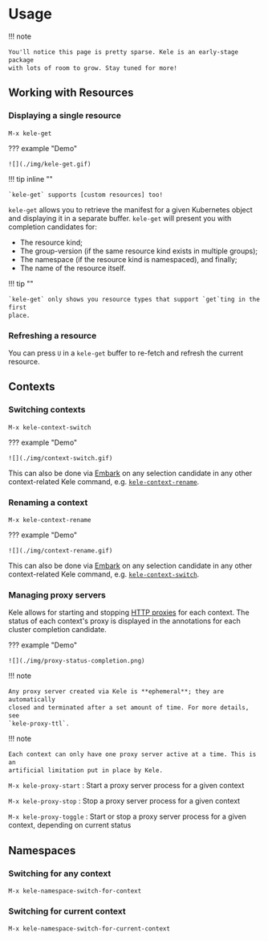 # Usage

!!! note

    You'll notice this page is pretty sparse. Kele is an early-stage package
    with lots of room to grow. Stay tuned for more!

## Working with Resources

### Displaying a single resource

```
M-x kele-get
```

??? example "Demo"

    ![](./img/kele-get.gif)

!!! tip inline ""

    `kele-get` supports [custom resources] too!

`kele-get` allows you to retrieve the manifest for a given Kubernetes object and
displaying it in a separate buffer. `kele-get` will present you with completion
candidates for:

- The resource kind;
- The group-version (if the same resource kind exists in multiple groups);
- The namespace (if the resource kind is namespaced), and finally;
- The name of the resource itself.

!!! tip ""

    `kele-get` only shows you resource types that support `get`ting in the first
    place.

### Refreshing a resource

You can press `U` in a `kele-get` buffer to re-fetch and refresh the current resource.

## Contexts

### Switching contexts

```
M-x kele-context-switch
```

??? example "Demo"

    ![](./img/context-switch.gif)

This can also be done via [Embark] on any selection candidate in any other
context-related Kele command, e.g. [`kele-context-rename`](#renaming-a-context).

### Renaming a context

```
M-x kele-context-rename
```

??? example "Demo"

    ![](./img/context-rename.gif)

This can also be done via [Embark] on any selection candidate in any other
context-related Kele command, e.g. [`kele-context-switch`](#switching-contexts).

### Managing proxy servers

Kele allows for starting and stopping [HTTP
proxies](https://kubernetes.io/docs/tasks/extend-kubernetes/http-proxy-access-api/)
for each context. The status of each context's proxy is displayed in the
annotations for each cluster completion candidate.

??? example "Demo"

    ![](./img/proxy-status-completion.png)

!!! note

    Any proxy server created via Kele is **ephemeral**; they are automatically
    closed and terminated after a set amount of time. For more details, see
    `kele-proxy-ttl`.

!!! note

    Each context can only have one proxy server active at a time. This is an
    artificial limitation put in place by Kele.

`M-x kele-proxy-start`
: Start a proxy server process for a given context

`M-x kele-proxy-stop`
: Stop a proxy server process for a given context

`M-x kele-proxy-toggle`
: Start or stop a proxy server process for a given context, depending on current status

## Namespaces

### Switching for any context

```
M-x kele-namespace-switch-for-context
```

### Switching for current context

```
M-x kele-namespace-switch-for-current-context
```

[Embark]: https://github.com/oantolin/embark
[custom resources]: https://kubernetes.io/docs/concepts/extend-kubernetes/api-extension/custom-resources/
